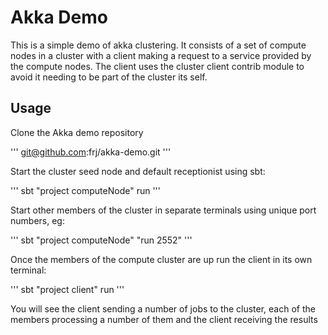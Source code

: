 Akka Demo
=========

This is a simple demo of akka clustering. It consists of a set of compute nodes in a cluster with a client making
a request to a service provided by the compute nodes. The client uses the cluster client contrib module to avoid it
needing to be part of the cluster its self.

Usage
-----

Clone the Akka demo repository

'''
git@github.com:frj/akka-demo.git
'''

Start the cluster seed node and default receptionist using sbt:

'''
sbt "project computeNode" run
'''

Start other members of the cluster in separate terminals using unique port numbers, eg:

'''
sbt "project computeNode" "run 2552"
'''

Once the members of the compute cluster are up run the client in its own terminal:

'''
sbt "project client" run
'''

You will see the client sending a number of jobs to the cluster, each of the members processing a number of them and
the client receiving the results

